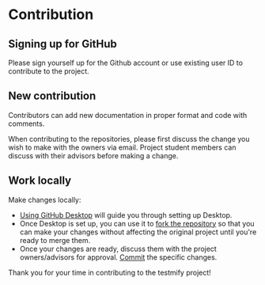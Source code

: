 # Contribution

## Signing up for GitHub
Please sign yourself up for the Github account or use existing user ID to contribute to the project.

## New contribution
Contributors can add new documentation in proper format and code with comments. 

When contributing to the repositories, please first discuss the change you wish to make with the owners via email. Project student members can discuss with their advisors before making a change.

## Work locally
Make changes locally:
    
- [Using GitHub Desktop](https://docs.github.com/en/desktop/installing-and-configuring-github-desktop/getting-started-with-github-desktop) will guide you through setting up Desktop.
- Once Desktop is set up, you can use it to [fork the repository](https://docs.github.com/en/desktop/contributing-and-collaborating-using-github-desktop/cloning-and-forking-repositories-from-github-desktop) so that you can make your changes without affecting the original project until you're ready to merge them.
- Once your changes are ready, discuss them with the project owners/advisors for approval. [Commit](https://docs.github.com/en/desktop/contributing-and-collaborating-using-github-desktop/making-changes-in-a-branch/committing-and-reviewing-changes-to-your-project) the specific changes.


Thank you for your time in contributing to the testmify project!